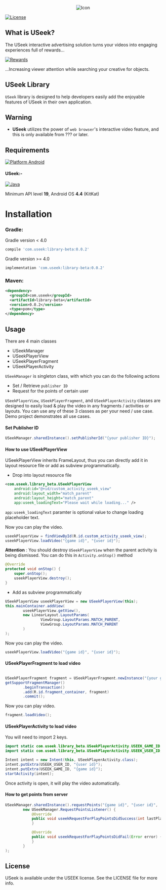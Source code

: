 <p align="center">
<img src="https://static1.squarespace.com/static/592df079893fc0e042b0e585/t/592df28c3e00be8e7a34d733/1498102982326/?format=1500w" alt="Icon"/>
</p>

[![License](https://img.shields.io/cocoapods/l/USeek.svg?style=flat)](http://cocoapods.org/pods/USeek)

## What is USeek?

The USeek interactive advertising solution turns your videos into engaging experiences full of rewards...

[![Rewards](https://static1.squarespace.com/static/592df079893fc0e042b0e585/t/59496cddbe6594e7cda66c6a/1497984245701/?format=1500w)](https://www.landing.useek.com/)

...Increasing viewer attention while searching your creative for objects.

## USeek Library

`USeek` library is designed to help developers easily add the enjoyable features of USeek in their own application.

## Warning

- **USeek** utilizes the power of `web browser`'s interactive video feature, and this is only available from ??? or later. 

## Requirements

[![Platform Android](https://img.shields.io/badge/Platform-Android-blue.svg?style=fla)]()

#### USeek:-
[![Java](https://img.shields.io/badge/Language-Java-blue.svg?style=flat)](https://java.com/en/)

Minimum API level **19**, Android OS **4.4** (KitKat)


Installation
==========================

### Gradle:
Gradle version < 4.0
```groovy
compile 'com.useek:library-beta:0.0.2'
```

Gradle version >= 4.0
```groovy
implementation 'com.useek:library-beta:0.0.2'
```
### Maven:
```xml
<dependency>
  <groupId>com.useek</groupId>
  <artifactId>library-beta</artifactId>
  <version>0.0.2</version>
  <type>pom</type>
</dependency>
```

Usage
--------

There are 4 main classes
 - USeekManager
 - USeekPlayerView
 - USeekPlayerFragment
 - USeekPlayerActivity

`USeekManager` is singleton class, with which you can do the following actions
 - Set / Retrieve `publisher ID`
 - Request for the points of certain user
 
`USeekPlayerView`, `USeekPlayerFragment`, and `USeekPlayerActivity` classes are designed to easily load & play the video in any fragments / activities or layouts. You can use any of these 3 classes as per your need / use case.
Demo project demonstrates all use cases.

#### Set Publisher ID

```java
USeekManager.sharedInstance().setPublisherId("{your publisher ID}");
```

#### How to use USeekPlayerView

USeekPlayerView inherits FrameLayout, thus you can directly add it in layout resource file or add as subview programmatically.

 - Drop into layout resource file
 
```xml
<com.useek.library_beta.USeekPlayerView
    android:id="@+id/custom_activity_useek_view"
    android:layout_width="match_parent"
    android:layout_height="match_parent"
    app:useek_loadingText="Please wait while loading..." />
```

`app:useek_loadingText` paramter is optional value to change loading placeholder text.

Now you can play the video.

```java
useekPlayerView = findViewById(R.id.custom_activity_useek_view);
useekPlayerView.loadVideo("{game id}", "{user id}");
```

**Attention** : You should destroy `USeekPlayerView` when the parent activity is being dismissed. You can do this in `Activity.onStop()` method

```java
@Override
protected void onStop() {
    super.onStop();
    useekPlayerView.destroy();
}
```

 - Add as subview programmatically
 
```java
USeekPlayerView useekPlayerView = new USeekPlayerView(this);
this.mainContainer.addView(
        useekPlayerView.getView(),
        new LinearLayout.LayoutParams(
                ViewGroup.LayoutParams.MATCH_PARENT,
                ViewGroup.LayoutParams.MATCH_PARENT
        )
);
```

Now you can play the video.

```java
useekPlayerView.loadVideo("{game id}", "{user id}");
```

#### USeekPlayerFragment to load video

```java

USeekPlayerFragment fragment = USeekPlayerFragment.newInstance("{your game id}", "{your user id}");
getSupportFragmentManager()
        .beginTransaction()
        .add(R.id.fragment_container, fragment)
        .commit();

```

Now you can play video.

```java
fragment.loadVideo();
```

#### USeekPlayerActivity to load video

You will need to import 2 keys.

```java
import static com.useek.library_beta.USeekPlayerActivity.USEEK_GAME_ID;
import static com.useek.library_beta.USeekPlayerActivity.USEEK_USER_ID;
```

```java
Intent intent = new Intent(this, USeekPlayerActivity.class);
intent.putExtra(USEEK_USER_ID, "{user id}");
intent.putExtra(USEEK_GAME_ID, "{game id}");
startActivity(intent);
```

Once activity is open, it will play the video automatically.

#### How to get points from server

```java
USeekManager.sharedInstance().requestPoints("{game id}", "{user id}",
        new USeekManager.RequestPointsListener() {
            @Override
            public void useekRequestForPlayPointsDidSuccess(int lastPlayPoints, int totalPlayPoints) {
            }

            @Override
            public void useekRequestForPlayPointsDidFail(Error error) {
            }
        }
);
```

## License

USeek is available under the USEEK license. See the LICENSE file for more info.
